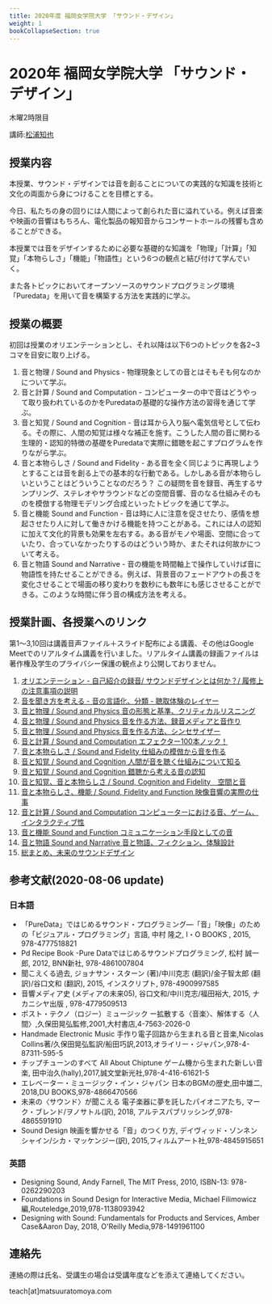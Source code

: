 ```yaml
---
title: 2020年度 福岡女学院大学 「サウンド・デザイン」
weight: 1
bookCollapseSection: true
---
```

# 2020年 福岡女学院大学 「サウンド・デザイン」

木曜2時限目

講師:[松浦知也](https://matsuuratomoya.com)

## 授業内容

本授業、サウンド・デザインでは音を創ることについての実践的な知識を技術と文化の両面から身につけることを目標とする。

今日、私たちの身の回りには人間によって創られた音に溢れている。例えば音楽や映画の音響はもちろん、電化製品の報知音からコンサートホールの残響も含めることができる。

本授業では音をデザインするために必要な基礎的な知識を「物理」「計算」「知覚」「本物らしさ」「機能」「物語性」という6つの観点と結び付けて学んでいく。

また各トピックにおいてオープンソースのサウンドプログラミング環境「Puredata」を用いて音を構築する方法を実践的に学ぶ。

## 授業の概要

初回は授業のオリエンテーションとし、それ以降は以下6つのトピックを各2~3コマを目安に取り上げる。

1. 音と物理 / Sound and Physics - 物理現象としての音とはそもそも何なのかについて学ぶ。
2. 音と計算 / Sound and Computation - コンピューターの中で音はどうやって取り扱われているのかをPuredataの基礎的な操作方法の習得を通じて学ぶ。
3. 音と知覚 / Sound and Cognition - 音は耳から入り脳へ電気信号として伝わる。その際に、人間の知覚は様々な補正を施す。こうした人間の音に関わる生理的・認知的特徴の基礎をPuredataで実際に錯聴を起こすプログラムを作りながら学ぶ。
4. 音と本物らしさ / Sound and Fidelity - ある音を全く同じように再現しようとすることは音を創る上での基本的な行動である。しかしある音が本物らしいということはどういうことなのだろう？ この疑問を音を録音、再生するサンプリング、ステレオやサラウンドなどの空間音響、音のなる仕組みそのものを模倣する物理モデリング合成といったトピックを通じて学ぶ。
5. 音と機能 Sound and Function - 音は時に人に注意を促させたり、感情を想起させたり人に対して働きかける機能を持つことがある。これには人の認知に加えて文化的背景も効果を左右する。ある音がモノや場面、空間に合っていたり、合っていなかったりするのはどういう時か、またそれは何故かについて考える。
6. 音と物語 Sound and Narrative - 音の機能を時間軸上で操作していけば音に物語性を持たせることができる。例えば、背景音のフェードアウトの長さを変化させることで場面の移り変わりを数秒にも数年にも感じさせることができる。このような時間に伴う音の構成方法を考える。

## 授業計画、各授業へのリンク

第1〜3,10回は講義音声ファイル＋スライド配布による講義、その他はGoogle Meetでのリアルタイム講義を行いました。リアルタイム講義の録画ファイルは著作権及学生のプライバシー保護の観点より公開しておりません。

1. [オリエンテーション - 自己紹介の録音/ サウンドデザインとは何か？/ 履修上の注意事項の説明](class-1)
2. [音を聞き方を考える - 音の言語化、分類 - 聴取体験のレイヤー](class-2)
3. [音と物理 / Sound and Physics 音の形態と基準、クリティカルリスニング](class-3)
4. [音と物理 / Sound and Physics 音を作る方法、録音メディアと音作り](class-4)
5. [音と物理 / Sound and Physics 音を作る方法、シンセサイザー](class-5)
6. [音と計算 / Sound and Computation エフェクター100本ノック！](class-6)
7. [音と本物らしさ / Sound and Fidelity 仕組みの模倣から音を作る](class-7)
8. [音と知覚 / Sound and Cognition 人間が音を聴く仕組みについて知る](class-8)
9. [音と知覚 / Sound and Cognition  錯聴から考える音の認知](class-9)
10. [音と知覚、音と本物らしさ / Sound, Cognition and Fidelity　空間と音](class-10)
11. [音と本物らしさ、機能 / Sound, Fidelity and Function 映像音響の実際の仕事](class-11)
12. [音と計算 / Sound and Computation コンピューターにおける音、ゲーム、インタラクティブ性](class-12)
13. [音と機能 Sound and Function コミュニケーション手段としての音](class-13)
14. [音と物語 Sound and Narrative 音と物語、フィクション、体験設計](class-14)
15. [総まとめ、未来のサウンドデザイン](class-15)


## 参考文献(2020-08-06 update)

### 日本語

- 「PureData」ではじめるサウンド・プログラミング―「音」「映像」のための「ビジュアル・プログラミング」言語, 中村 隆之, I・O BOOKS , 2015, 978-4777518821
- Pd Recipe Book -Pure Dataではじめるサウンドプログラミング, 松村 誠一郎, 2012, BNN新社, 978-4861007804
- 聞こえくる過去, ジョナサン・スターン (著)/中川克志 (翻訳)/金子智太郎 (翻訳)/谷口文和 (翻訳), 2015, インスクリプト, 978-4900997585
- 音響メディア史 (メディアの未来05), 谷口文和/中川克志/福田裕大, 2015, ナカニシヤ出版 , 978-4779509513
- ポスト・テクノ（ロジー）ミュージック ー拡散する〈音楽〉、解体する〈人間〉,久保田晃弘監修,2001,大村書店,4-7563-2026-0
- Handmade Electronic Music 手作り電子回路から生まれる音と音楽,Nicolas Collins著/久保田晃弘監訳/船田巧訳,2013,オライリー・ジャパン,978-4-87311-595-5
- チップチューンのすべて All About Chiptune ゲーム機から生まれた新しい音楽, 田中治久(hally),2017,誠文堂新光社,978-4-416-61621-5
- エレベーター・ミュージック・イン・ジャパン 日本のBGMの歴史,田中雄二, 2018,DU BOOKS,978-4866470566
- 未来の〈サウンド〉が聞こえる 電子楽器に夢を託したパイオニアたち, マーク・ブレンド/ヲノサトル(訳), 2018, アルテスパブリッシング,978-4865591910
- Sound Design 映画を響かせる「音」のつくり方, デイヴィッド・ゾンネンシャイン/シカ・マッケンジー(訳), 2015,フィルムアート社,978-4845915651 

### 英語

- Designing Sound, Andy Farnell, The MIT Press, 2010, ISBN-13: 978-0262290203
- Foundations in Sound Design for Interactive Media, Michael Filimowicz編,Routeledge,2019,978-1138093942
- Designing with Sound: Fundamentals for Products and Services, Amber Case&Aaron Day, 2018, O'Reilly Media,978-1491961100


## 連絡先

連絡の際は氏名、受講生の場合は受講年度などを添えて連絡してください。

teach\[at\]matsuuratomoya.com
